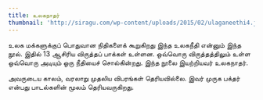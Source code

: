 ```yaml
---
title: உலகநாதர்
thumbnail: 'http://siragu.com/wp-content/uploads/2015/02/ulaganeethi4.jpg'
---
```


உலக மக்களுக்குப் பொதுவான நிதிகளைக் கூறுகிறது இந்த உலகநீதி என்னும் இந்த நூல். இதில் 13 ஆசிரிய விருத்தப் பாக்கள் உள்ளன. ஒவ்வொரு விருத்தத்திலும் உள்ள ஒவ்வொரு அடியும் ஒரு நீதியைச் சொல்கின்றது. இந்த நூலை இயற்றியவர் உலகநாதர்.

அவருடைய காலம், வரலாறு முதலிய விபரங்கள் தெரியவில்லை. இவர் முருக பக்தர் என்பது பாடல்களின் மூலம் தெரியவருகிறது.